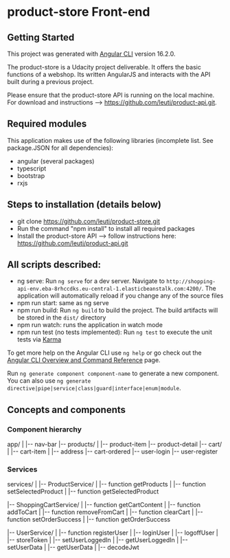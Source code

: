 # product-store Front-end

## Getting Started

This project was generated with [Angular CLI](https://github.com/angular/angular-cli) version 16.2.0.

The product-store is a Udacity project deliverable. It offers the basic functions of a webshop. Its written AngularJS and interacts with the API built during a previous project.

Please ensure that the product-store API is running on the local machine. For download and instructions --> https://github.com/leuti/product-api.git.

## Required modules

This application makes use of the following libraries (incomplete list. See package.JSON for all dependencies):

- angular (several packages)
- typescript
- bootstrap
- rxjs

## Steps to installation (details below)

- git clone https://github.com/leuti/product-store.git
- Run the command "npm install" to install all required packages
- Install the product-store API --> follow instructions here: https://github.com/leuti/product-api.git

## All scripts described:

- ng serve: Run `ng serve` for a dev server. Navigate to `http://shopping-api-env.eba-8rhccdks.eu-central-1.elasticbeanstalk.com:4200/`. The application will automatically reload if you change any of the source files
- npm run start: same as ng serve
- npm run build: Run `ng build` to build the project. The build artifacts will be stored in the `dist/` directory
- npm run watch: runs the application in watch mode
- npm run test (no tests implemented): Run `ng test` to execute the unit tests via [Karma](https://karma-runner.github.io)

To get more help on the Angular CLI use `ng help` or go check out the [Angular CLI Overview and Command Reference](https://angular.io/cli) page.

Run `ng generate component component-name` to generate a new component. You can also use `ng generate directive|pipe|service|class|guard|interface|enum|module`.

## Concepts and components

### Component hierarchy

app/
|
|-- nav-bar
|-- products/
| |-- product-item
|-- product-detail
|-- cart/
| |-- cart-item
| |-- address
|-- cart-ordered
|-- user-login
|-- user-register

### Services

services/
|
|-- ProductService/
| |-- function getProducts
| |-- function setSelectedProduct
| |-- function getSelectedProduct

|-- ShoppingCartService/
| |-- function getCartContent
| |-- function addToCart
| |-- function removeFromCart
| |-- function clearCart
| |-- function setOrderSuccess
| |-- function getOrderSuccess

|-- UserService/
| |-- function registerUser
| |-- loginUser
| |-- logoffUser
| |-- storeToken
| |-- setUserLoggedIn
| |-- getUserLoggedIn
| |-- setUserData
| |-- getUserData
| |-- decodeJwt
